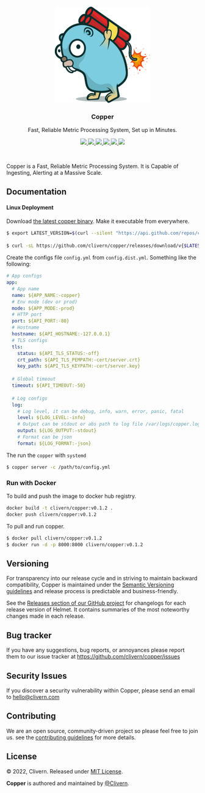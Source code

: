 <p align="center">
    <img src="/static/logo.png?v=0.1.2" width="250" />
    <h3 align="center">Copper</h3>
    <p align="center">Fast, Reliable Metric Processing System, Set up in Minutes.</p>
    <p align="center">
        <a href="https://github.com/clivern/copper/actions/workflows/api.yml">
            <img src="https://github.com/clivern/copper/actions/workflows/api.yml/badge.svg">
        </a>
        <a href="https://github.com/Clivern/Copper/actions/workflows/release.yml">
            <img src="https://github.com/Clivern/Copper/actions/workflows/release.yml/badge.svg">
        </a>
        <a href="https://github.com/clivern/copper/releases">
            <img src="https://img.shields.io/badge/Version-0.1.2-red.svg">
        </a>
        <a href="https://goreportcard.com/report/github.com/clivern/copper">
            <img src="https://goreportcard.com/badge/github.com/clivern/copper?v=0.1.2">
        </a>
        <a href="https://godoc.org/github.com/clivern/copper">
            <img src="https://godoc.org/github.com/clivern/copper?status.svg">
        </a>
        <a href="https://github.com/clivern/copper/blob/master/LICENSE">
            <img src="https://img.shields.io/badge/LICENSE-MIT-orange.svg">
        </a>
    </p>
</p>
<br/>

Copper is a Fast, Reliable Metric Processing System. It is Capable of Ingesting, Alerting at a Massive Scale.


## Documentation

#### Linux Deployment

Download [the latest copper binary](https://github.com/clivern/copper/releases). Make it executable from everywhere.

```zsh
$ export LATEST_VERSION=$(curl --silent "https://api.github.com/repos/clivern/copper/releases/latest" | jq '.tag_name' | sed -E 's/.*"([^"]+)".*/\1/' | tr -d v)

$ curl -sL https://github.com/clivern/copper/releases/download/v{$LATEST_VERSION}/copper_{$LATEST_VERSION}_Linux_x86_64.tar.gz | tar xz
```

Create the configs file `config.yml` from `config.dist.yml`. Something like the following:

```yaml
# App configs
app:
  # App name
  name: ${APP_NAME:-copper}
  # Env mode (dev or prod)
  mode: ${APP_MODE:-prod}
  # HTTP port
  port: ${API_PORT:-80}
  # Hostname
  hostname: ${API_HOSTNAME:-127.0.0.1}
  # TLS configs
  tls:
    status: ${API_TLS_STATUS:-off}
    crt_path: ${API_TLS_PEMPATH:-cert/server.crt}
    key_path: ${API_TLS_KEYPATH:-cert/server.key}

  # Global timeout
  timeout: ${API_TIMEOUT:-50}

  # Log configs
  log:
    # Log level, it can be debug, info, warn, error, panic, fatal
    level: ${LOG_LEVEL:-info}
    # Output can be stdout or abs path to log file /var/logs/copper.log
    output: ${LOG_OUTPUT:-stdout}
    # Format can be json
    format: ${LOG_FORMAT:-json}
```

The run the `copper` with `systemd`

```zsh
$ copper server -c /path/to/config.yml
```


### Run with Docker

To build and push the image to docker hub registry.

```zsh
docker build -t clivern/copper:v0.1.2 .
docker push clivern/copper:v0.1.2
```

To pull and run copper.

```zsh
$ docker pull clivern/copper:v0.1.2
$ docker run -d -p 8000:8000 clivern/copper:v0.1.2
```


## Versioning

For transparency into our release cycle and in striving to maintain backward compatibility, Copper is maintained under the [Semantic Versioning guidelines](https://semver.org/) and release process is predictable and business-friendly.

See the [Releases section of our GitHub project](https://github.com/clivern/copper/releases) for changelogs for each release version of Helmet. It contains summaries of the most noteworthy changes made in each release.

## Bug tracker

If you have any suggestions, bug reports, or annoyances please report them to our issue tracker at https://github.com/clivern/copper/issues

## Security Issues

If you discover a security vulnerability within Copper, please send an email to [hello@clivern.com](mailto:hello@clivern.com)

## Contributing

We are an open source, community-driven project so please feel free to join us. see the [contributing guidelines](CONTRIBUTING.md) for more details.

## License

© 2022, Clivern. Released under [MIT License](https://opensource.org/licenses/mit-license.php).

**Copper** is authored and maintained by [@Clivern](http://github.com/clivern).
